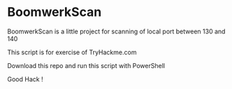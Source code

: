 # BoomwerkScan

BoomwerkScan is a little project for
scanning of local port between 130 and 140

This script is for exercise of TryHackme.com

Download this repo and run this script with PowerShell

Good Hack !